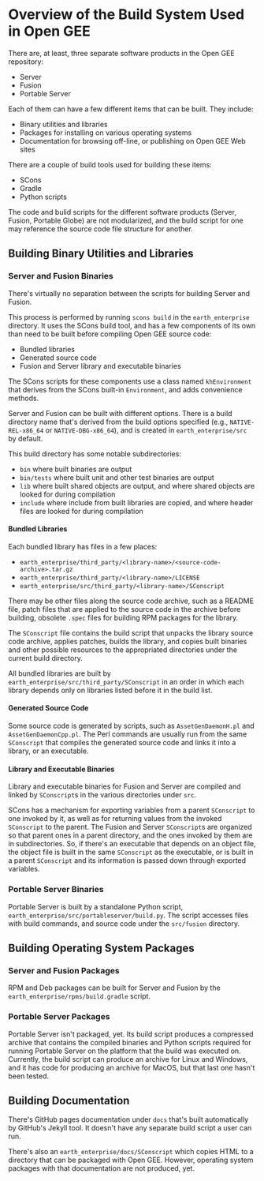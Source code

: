 # Overview of the Build System Used in Open GEE

There are, at least, three separate software products in the Open GEE
repository:

* Server
* Fusion
* Portable Server

Each of them can have a few different items that can be built.  They include:

* Binary utilities and libraries
* Packages for installing on various operating systems
* Documentation for browsing off-line, or publishing on Open GEE Web sites

There are a couple of build tools used for building these items:

* SCons
* Gradle
* Python scripts

The code and bulid scripts for the different software products (Server,
Fusion, Portable Globe) are not modularized, and the build script for one
may reference the source code file structure for another.

## Building Binary Utilities and Libraries

### Server and Fusion Binaries

There's virtually no separation between the scripts for building Server and
Fusion.

This process is performed by running `scons build` in the `earth_enterprise`
directory.  It uses the SCons build tool, and has a few components of its own
than need to be built before compiling Open GEE source code:

* Bundled libraries
* Generated source code
* Fusion and Server library and executable binaries

The SCons scripts for these components use a class named `khEnvironment` that
derives from the SCons built-in `Environment`, and adds convenience methods.

Server and Fusion can be built with different options.  There is a build
directory name that's derived from the build options specified (e.g.,
`NATIVE-REL-x86_64` or `NATIVE-DBG-x86_64`), and is created in
`earth_enterprise/src` by default.

This build directory has some notable subdirectories:

* `bin` where built binaries are output
* `bin/tests` where built unit and other test binaries are output
* `lib` where built shared objects are output, and where shared objects
  are looked for during compilation
* `include` where include from built libraries are copied, and where header
  files are looked for during compilation

#### Bundled Libraries

Each bundled library has files in a few places:

* `earth_enterprise/third_party/<library-name>/<source-code-archive>.tar.gz`
* `earth_enterprise/third_party/<library-name>/LICENSE`
* `earth_enterprise/src/third_party/<library-name>/SConscript`

There may be other files along the source code archive, such as a README file,
patch files that are applied to the source code in the archive before
building, obsolete `.spec` files for building RPM packages for the library.

The `SConscript` file contains the build script that unpacks the library
source code archive, applies patches, builds the library, and copies built
binaries and other possible resources to the appropriated directories under
the current build directory.

All bundled libraries are built by
`earth_enterprise/src/third_party/SConscript` in an order in which each
library depends only on libraries listed before it in the build list.

#### Generated Source Code

Some source code is generated by scripts, such as `AssetGenDaemonH.pl` and
`AssetGenDaemonCpp.pl`.  The Perl commands are usually run from the same
`SConscript` that compiles the generated source code and links it into a
library, or an executable.

#### Library and Executable Binaries

Library and executable binaries for Fusion and Server are compiled and linked
by `SConscript`s in the various directories under `src`.

SCons has a mechanism for exporting variables from a parent `SConscript` to
one invoked by it, as well as for returning values from the invoked
`SConscript` to the parent.  The Fusion and Server `SConscript`s are organized
so that parent ones in a parent directory, and the ones invoked by them are in
subdirectories.  So, if there's an executable that depends on an object file,
the object file is built in the same `SConscript` as the executable, or is
built in a parent `SConscript` and its information is passed down through
exported variables.

### Portable Server Binaries

Portable Server is built by a standalone Python script,
`earth_enterprise/src/portableserver/build.py`.  The script accesses files with
build commands, and source code under the `src/fusion` directory.

## Building Operating System Packages

### Server and Fusion Packages

RPM and Deb packages can be built for Server and Fusion by the
`earth_enterprise/rpms/build.gradle` script.

### Portable Server Packages

Portable Server isn't packaged, yet.  Its build script produces a compressed
archive that contains the compiled binaries and Python scripts required for
running Portable Server on the platform that the build was executed on.
Currently, the build script can produce an archive for Linux and Windows, and
it has code for producing an archive for MacOS, but that last one hasn't been
tested.

## Building Documentation

There's GitHub pages documentation under `docs` that's built automatically by
GitHub's Jekyll tool.  It doesn't have any separate build script a user can
run.

There's also an `earth_enterprise/docs/SConscript` which copies HTML to a
directory that can be packaged with Open GEE.  However, operating system
packages with that documentation are not produced, yet.
